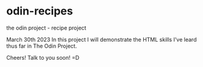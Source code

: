 # odin-recipes
the odin project - recipe project

March 30th 2023
In this project I will demonstrate the HTML skills I've leard thus far in The Odin Project. 

Cheers! Talk to you soon! =D



